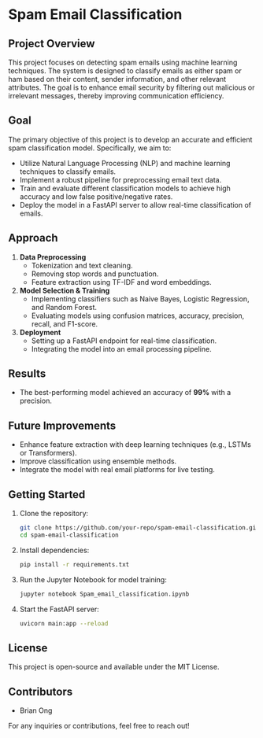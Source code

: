 # Spam Email Classification

## Project Overview
This project focuses on detecting spam emails using machine learning techniques. The system is designed to classify emails as either spam or ham based on their content, sender information, and other relevant attributes. The goal is to enhance email security by filtering out malicious or irrelevant messages, thereby improving communication efficiency.

## Goal
The primary objective of this project is to develop an accurate and efficient spam classification model. Specifically, we aim to:
- Utilize Natural Language Processing (NLP) and machine learning techniques to classify emails.
- Implement a robust pipeline for preprocessing email text data.
- Train and evaluate different classification models to achieve high accuracy and low false positive/negative rates.
- Deploy the model in a FastAPI server to allow real-time classification of emails.

## Approach
1. **Data Preprocessing**
   - Tokenization and text cleaning.
   - Removing stop words and punctuation.
   - Feature extraction using TF-IDF and word embeddings.
2. **Model Selection & Training**
   - Implementing classifiers such as Naive Bayes, Logistic Regression, and Random Forest.
   - Evaluating models using confusion matrices, accuracy, precision, recall, and F1-score.
3. **Deployment**
   - Setting up a FastAPI endpoint for real-time classification.
   - Integrating the model into an email processing pipeline.

## Results
- The best-performing model achieved an accuracy of **99%** with a precision.

## Future Improvements
- Enhance feature extraction with deep learning techniques (e.g., LSTMs or Transformers).
- Improve classification using ensemble methods.
- Integrate the model with real email platforms for live testing.

## Getting Started
1. Clone the repository:
   ```bash
   git clone https://github.com/your-repo/spam-email-classification.git
   cd spam-email-classification
   ```
2. Install dependencies:
   ```bash
   pip install -r requirements.txt
   ```
3. Run the Jupyter Notebook for model training:
   ```bash
   jupyter notebook Spam_email_classification.ipynb
   ```
4. Start the FastAPI server:
   ```bash
   uvicorn main:app --reload
   ```

## License
This project is open-source and available under the MIT License.

## Contributors
- Brian Ong

For any inquiries or contributions, feel free to reach out!

